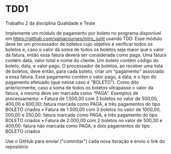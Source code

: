# TDD1
Trabalho 2 da disciplina Qualidade e Teste

Implemente um módulo de pagamento por boleto no programa disponível em https://github.com/vaniacourses/intro_junit usando TDD.
Esse módulo deve ter um processador de boletos cujo objetivo é verificar todos os boletos e, caso o valor da soma de todos os boletos seja maior que o valor da fatura, então essa fatura deverá ser considerada como paga. 
Uma fatura contém data, valor total e nome do cliente. Um boleto contém código do boleto, data, e valor pago. 
O processador de boletos, ao receber uma lista de boletos, deve então, para cada boleto, criar um “pagamento" associado a essa fatura. Esse pagamento contém o valor pago, a data, e o tipo do pagamento efetuado (que nesse caso é “BOLETO"). 
Como dito anteriormente, caso a soma de todos os boletos ultrapasse o valor da fatura, a mesma deve ser marcada como “PAGA". 
Exemplos de processamento: 
• Fatura de 1.500,00 com 3 boletos no valor de 500,00, 400,00 e 600,00: fatura marcada como PAGA, e três pagamentos do tipo BOLETO criados 
• Fatura de 1.500,00 com 3 boletos no valor de 1000,00, 500,00 e 250,00: fatura marcada como PAGA, e três pagamento do tipo BOLETO criados 
• Fatura de 2.000,00 com 2 boletos no valor de 500,00 e 400,00: fatura não marcada como PAGA, e dois pagamentos do tipo BOLETO criados

Use o GitHub para enviar ("commitar") cada nova iteração e envio o link do repositório
